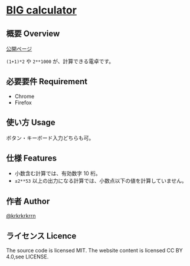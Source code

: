 # [BIG calculator](https://krkrkrrn.github.io/BIG-calculator/)

## 概要 Overview

[公開ページ](https://krkrkrrn.github.io/BIG-calculator/)

`(1+1)*2` や `2**1000` が、計算できる電卓です。

## 必要要件 Requirement

- Chrome
- Firefox

## 使い方 Usage

ボタン・キーボード入力どちらも可。

## 仕様 Features

- 小数含む計算では、有効数字 10 桁。
- `±2**53` 以上の出力になる計算では、小数点以下の値を計算していません。

## 作者 Author

[@krkrkrkrrn](https://twitter.com/krkrkrkrrn)

## ライセンス Licence

The source code is licensed MIT. The website content is licensed CC BY 4.0,see LICENSE.

